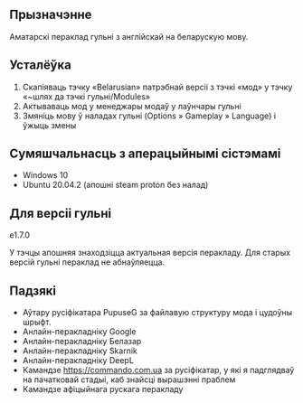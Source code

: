 
## Прызначэнне

Аматарскі пераклад гульні з англійскай на беларускую мову.

## Усталёўка

1. Скапіяваць тэчку «Belarusian» патрэбнай версіі з тэчкі «мод» у тэчку «~шлях да тэчкі гульні/Modules»
2. Актываваць мод у менеджары модаў у лаўнчары гульні
3. Змяніць мову ў наладах гульні (Options » Gameplay » Language) і ўжыць змены 

## Сумяшчальнасць з аперацыйнымі сістэмамі

* Windows 10
* Ubuntu 20.04.2 (апошні steam proton без налад)

## Для версіі гульні

e1.7.0

У тэчцы апошняя знаходзіцца актуальная версія перакладу. Для старых версій гульні пераклад не абнаўляецца.

## Падзякі

* Аўтару русіфікатара PupuseG за файлавую структуру мода і цудоўны шрыфт.
* Анлайн-перакладніку Google
* Анлайн-перакладніку Белазар
* Анлайн-перакладніку Skarnik
* Анлайн-перакладніку DeepL
* Камандзе https://commando.com.ua за русіфікатар, у які я падглядваў на пачатковай стадыі, каб знайсці вырашэнні праблем
* Камандзе афіцыйнага рускага перакладу

